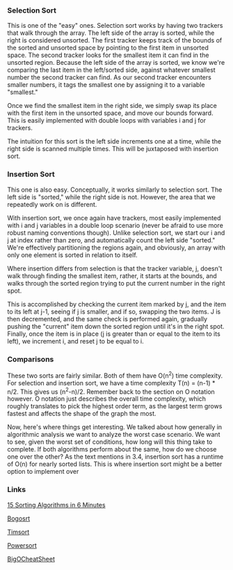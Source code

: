 ### Selection Sort

This is one of the "easy" ones. Selection sort works by having two trackers that walk through the array. The left side of the array is sorted, while the right is considered unsorted. The first tracker keeps track of the bounds of the sorted and unsorted space by pointing to the first item in unsorted space. The second tracker looks for the smallest item it can find in the unsorted region. Because the left side of the array is sorted, we know we're comparing the last item in the left/sorted side, against whatever smallest number the second tracker can find. As our second tracker encounters smaller numbers, it tags the smallest one by assigning it to a variable "smallest."

Once we find the smallest item in the right side, we simply swap its place with the first item in the unsorted space, and move our bounds forward. This is easily implemented with double loops with variables i and j for trackers.

The intuition for this sort is the left side increments one at a time, while the right side is scanned multiple times. This will be juxtaposed with insertion sort.

### Insertion Sort

This one is also easy. Conceptually, it works similarly to selection sort. The left side is "sorted," while the right side is not. However, the area that we repeatedly work on is different.

With insertion sort, we once again have trackers, most easily implemented with i and j variables in a double loop scenario (never be afraid to use more robust naming conventions though). Unlike selection sort, we start our i and j at index  rather than zero, and automatically count the left side "sorted." We're effectively partitioning the regions again, and obviously, an array with only one element is sorted in relation to itself. 

Where insertion differs from selection is that the tracker variable, j, doesn't walk through finding the smallest item, rather, it starts at the bounds, and walks through the sorted region trying to put the current number in the right spot.

This is accomplished by checking the current item marked by j, and the item to its left at j-1, seeing if j is smaller, and if so, swapping the two items. J is then decremented, and the same check is performed again, gradually pushing the "current" item down the sorted region until it's in the right spot. Finally, once the item is in place (j is greater than or equal to the item to its left), we increment i, and reset j to be equal to i. 

### Comparisons

These two sorts are fairly similar. Both of them have O(n<sup>2</sup>) time complexity. For selection and insertion sort, we have a time complexity T(n) = (n-1) * n/2. This gives us (n<sup>2</sup>-n)/2. Remember back to the section on O notation however. O notation just describes the overall time complexity, which roughly translates to pick the highest order term, as the largest term grows fastest and affects the shape of the graph the most. 

Now, here's where things get interesting. We talked about how generally in algorithmic analysis we want to analyze the worst case scenario. We want to see, given the worst set of conditions, how long will this thing take to complete. If both algorithms perform about the same, how do we choose one over the other? As the text mentions in 3.4, insertion sort has a runtime of O(n) for nearly sorted lists. This is where insertion sort might be a better option to implement over 

### Links

[15 Sorting Algorithms in 6 Minutes](https://www.youtube.com/watch?v=kPRA0W1kECg)

[Bogosrt](https://en.wikipedia.org/wiki/Bogosort)

[Timsort](https://en.wikipedia.org/wiki/Timsort)

[Powersort](https://www.youtube.com/watch?v=exbuZQpWkQ0)

[BigOCheatSheet](https://www.bigocheatsheet.com)
